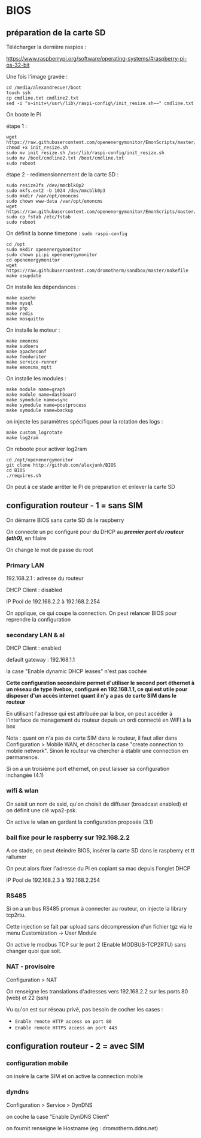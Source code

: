 # BIOS

## préparation de la carte SD

Télécharger la dernière raspios :

https://www.raspberrypi.org/software/operating-systems/#raspberry-pi-os-32-bit

Une fois l'image gravée :
```
cd /media/alexandrecuer/boot
touch ssh
cp cmdline.txt cmdline2.txt
sed -i "s~init=\/usr\/lib\/raspi-config\/init_resize.sh~~" cmdline.txt
```
On boote le Pi

étape 1 :
```
wget https://raw.githubusercontent.com/openenergymonitor/EmonScripts/master/install/init_resize.sh
chmod +x init_resize.sh
sudo mv init_resize.sh /usr/lib/raspi-config/init_resize.sh
sudo mv /boot/cmdline2.txt /boot/cmdline.txt
sudo reboot
```
étape 2 - redimensionnement de la carte SD :
```
sudo resize2fs /dev/mmcblk0p2
sudo mkfs.ext2 -b 1024 /dev/mmcblk0p3
sudo mkdir /var/opt/emoncms
sudo chown www-data /var/opt/emoncms
wget https://raw.githubusercontent.com/openenergymonitor/EmonScripts/master/defaults/etc/fstab
sudo cp fstab /etc/fstab
sudo reboot
```
On définit la bonne timezone : `sudo raspi-config`
```
cd /opt
sudo mkdir openenergymonitor
sudo chown pi:pi openenergymonitor
cd openenergymonitor
wget https://raw.githubusercontent.com/dromotherm/sandbox/master/makefile
make osupdate
```
On installe les dépendances :
```
make apache
make mysql
make php
make redis
make mosquitto
```
On installe le moteur :
```
make emoncms
make sudoers
make apacheconf
make feedwriter
make service-runner
make emoncms_mqtt
```
On installe les modules :
```
make module name=graph
make module name=dashboard
make symodule name=sync
make symodule name=postprocess
make symodule name=backup
```
on injecte les paramètres spécifiques pour la rotation des logs :
```
make custom_logrotate
make log2ram
```
On reboote pour activer log2ram

```
cd /opt/openenergymonitor
git clone http://github.com/alexjunk/BIOS
cd BIOS
./requires.sh
```
On peut à ce stade arrêter le Pi de préparation et enlever la carte SD

## configuration routeur - 1 = sans SIM

On démarre BIOS sans carte SD ds le raspberry

On connecte un pc configuré pour du DHCP au ***premier port du routeur (eth0)***, en filaire

On change le mot de passe du root

### Primary LAN

192.168.2.1 : adresse du routeur

DHCP Client : disabled

IP Pool de 192.168.2.2 à 192.168.2.254

On applique, ce qui coupe la connection. On peut relancer BIOS pour reprendre la configuration 

### secondary LAN & al

DHCP Client : enabled

default gateway : 192.168.1.1

la case "Enable dynamic DHCP leases" n'est pas cochée

**Cette configuration secondaire permet d'utiliser le second port éthernet à un réseau de type livebox, configuré en 192.168.1.1, ce qui est utile pour disposer d'un accès internet quant il n'y a pas de carte SIM dans le routeur** 

En utilisant l'adresse qui est attribuée par la box, on peut accéder à l'interface de management du routeur depuis un ordi connecté en WIFI à la box

Nota : quant on n'a pas de carte SIM dans le routeur, il faut aller dans Configuration > Mobile WAN, et décocher la case "create connection to mobile network". Sinon le routeur va chercher à établir une connection en permanence.

Si on a un troisième port ethernet, on peut laisser sa configuration inchangée (4.1)

### wifi & wlan

On saisit un nom de ssid, qu'on choisit de diffuser (broadcast enabled) et on définit une clé wpa2-psk.

On active le wlan en gardant la configuration proposée (3.1)

### bail fixe pour le raspberry sur 192.168.2.2

A ce stade, on peut éteindre BIOS, insérer la carte SD dans le raspberry et tt rallumer

On peut alors fixer l'adresse du Pi en copiant sa mac depuis l'onglet DHCP

IP Pool de 192.168.2.3 à 192.168.2.254

### RS485

Si on a un bus RS485 promux à connecter au routeur, on injecte la library tcp2rtu.

Cette injection se fait par upload sans décompression d'un fichier tgz via le menu Customization -> User Module

On active le modbus TCP sur le port 2 (Enable MODBUS-TCP2RTU) sans changer quoi que soit.

### NAT - provisoire

Configuration > NAT

On renseigne les translations d'adresses vers 192.168.2.2 sur les ports 80 (web) et 22 (ssh)

Vu qu'on est sur réseau privé, pas besoin de cocher les cases : 

- `Enable remote HTTP access on port 80` 
- `Enable remote HTTPS access on port 443`

## configuration routeur - 2 = avec SIM

### configuration mobile

on insère la carte SIM et on active la connection mobile

### dyndns

Configuration > Service > DynDNS

on coche la case "Enable DynDNS Client"

on fournit renseigne le Hostname (eg : dromotherm.ddns.net)
